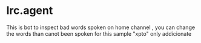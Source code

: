 # Irc.agent
This is bot to inspect bad words spoken on home channel , you can change the words than canot been spoken for this sample "xpto" only addicionate
